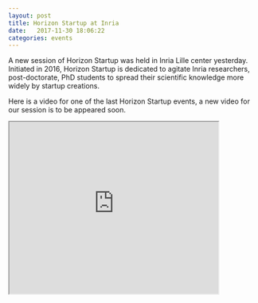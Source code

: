 ```yaml
---
layout: post
title: Horizon Startup at Inria
date:   2017-11-30 18:06:22
categories: events
---
```


A new session of Horizon Startup was held in Inria Lille center yesterday. Initiated in 2016, Horizon Startup is dedicated to agitate Inria researchers, post-doctorate, PhD students to spread their scientific knowledge more widely by startup creations.

Here is a video for one of the last Horizon Startup events, a new video for our session is to be appeared soon.

<iframe width="420" height="345" src="https://www.youtube.com/watch?v=roGa1DsWpoA">
</iframe>
